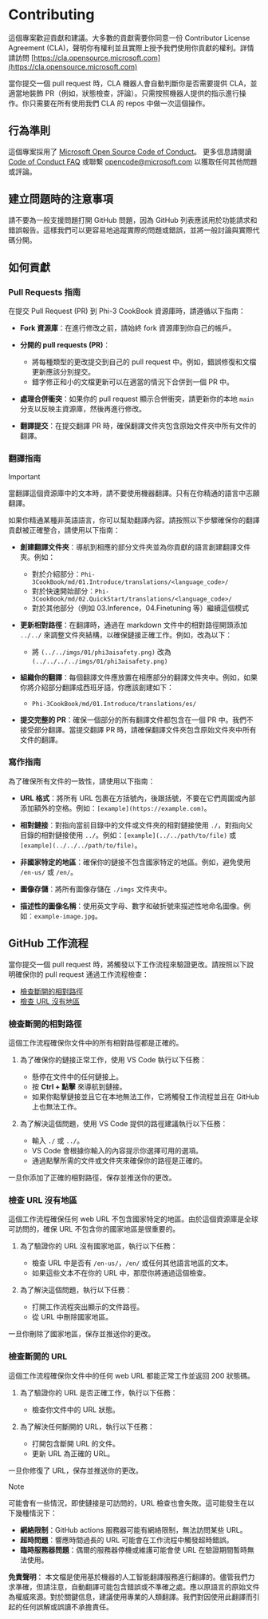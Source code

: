 # Contributing

這個專案歡迎貢獻和建議。大多數的貢獻需要你同意一份
Contributor License Agreement (CLA)，聲明你有權利並且實際上授予我們使用你貢獻的權利。詳情請訪問 [https://cla.opensource.microsoft.com](https://cla.opensource.microsoft.com)

當你提交一個 pull request 時，CLA 機器人會自動判斷你是否需要提供 CLA，並適當地裝飾 PR（例如，狀態檢查，評論）。只需按照機器人提供的指示進行操作。你只需要在所有使用我們 CLA 的 repos 中做一次這個操作。

## 行為準則

這個專案採用了 [Microsoft Open Source Code of Conduct](https://opensource.microsoft.com/codeofconduct/)。
更多信息請閱讀 [Code of Conduct FAQ](https://opensource.microsoft.com/codeofconduct/faq/) 或聯繫 [opencode@microsoft.com](mailto:opencode@microsoft.com) 以獲取任何其他問題或評論。

## 建立問題時的注意事項

請不要為一般支援問題打開 GitHub 問題，因為 GitHub 列表應該用於功能請求和錯誤報告。這樣我們可以更容易地追蹤實際的問題或錯誤，並將一般討論與實際代碼分開。

## 如何貢獻

### Pull Requests 指南

在提交 Pull Request (PR) 到 Phi-3 CookBook 資源庫時，請遵循以下指南：

- **Fork 資源庫**：在進行修改之前，請始終 fork 資源庫到你自己的帳戶。

- **分開的 pull requests (PR)**：
  - 將每種類型的更改提交到自己的 pull request 中。例如，錯誤修復和文檔更新應該分別提交。
  - 錯字修正和小的文檔更新可以在適當的情況下合併到一個 PR 中。

- **處理合併衝突**：如果你的 pull request 顯示合併衝突，請更新你的本地 `main` 分支以反映主資源庫，然後再進行修改。

- **翻譯提交**：在提交翻譯 PR 時，確保翻譯文件夾包含原始文件夾中所有文件的翻譯。

### 翻譯指南

> [!IMPORTANT]
>
> 當翻譯這個資源庫中的文本時，請不要使用機器翻譯。只有在你精通的語言中志願翻譯。

如果你精通某種非英語語言，你可以幫助翻譯內容。請按照以下步驟確保你的翻譯貢獻被正確整合，請使用以下指南：

- **創建翻譯文件夾**：導航到相應的部分文件夾並為你貢獻的語言創建翻譯文件夾。例如：
  - 對於介紹部分：`Phi-3CookBook/md/01.Introduce/translations/<language_code>/`
  - 對於快速開始部分：`Phi-3CookBook/md/02.QuickStart/translations/<language_code>/`
  - 對於其他部分（例如 03.Inference，04.Finetuning 等）繼續這個模式

- **更新相對路徑**：在翻譯時，通過在 markdown 文件中的相對路徑開頭添加 `../../` 來調整文件夾結構，以確保鏈接正確工作。例如，改為以下：
  - 將 `(../../imgs/01/phi3aisafety.png)` 改為 `(../../../../imgs/01/phi3aisafety.png)`

- **組織你的翻譯**：每個翻譯文件應放置在相應部分的翻譯文件夾中。例如，如果你將介紹部分翻譯成西班牙語，你應該創建如下：
  - `Phi-3CookBook/md/01.Introduce/translations/es/`

- **提交完整的 PR**：確保一個部分的所有翻譯文件都包含在一個 PR 中。我們不接受部分翻譯。當提交翻譯 PR 時，請確保翻譯文件夾包含原始文件夾中所有文件的翻譯。

### 寫作指南

為了確保所有文件的一致性，請使用以下指南：

- **URL 格式**：將所有 URL 包裹在方括號內，後跟括號，不要在它們周圍或內部添加額外的空格。例如：`[example](https://example.com)`。

- **相對鏈接**：對指向當前目錄中的文件或文件夾的相對鏈接使用 `./`，對指向父目錄的相對鏈接使用 `../`。例如：`[example](../../path/to/file)` 或 `[example](../../../path/to/file)`。

- **非國家特定的地區**：確保你的鏈接不包含國家特定的地區。例如，避免使用 `/en-us/` 或 `/en/`。

- **圖像存儲**：將所有圖像存儲在 `./imgs` 文件夾中。

- **描述性的圖像名稱**：使用英文字母、數字和破折號來描述性地命名圖像。例如：`example-image.jpg`。

## GitHub 工作流程

當你提交一個 pull request 時，將觸發以下工作流程來驗證更改。請按照以下說明確保你的 pull request 通過工作流程檢查：

- [檢查斷開的相對路徑](../..)
- [檢查 URL 沒有地區](../..)

### 檢查斷開的相對路徑

這個工作流程確保你文件中的所有相對路徑都是正確的。

1. 為了確保你的鏈接正常工作，使用 VS Code 執行以下任務：
    - 懸停在文件中的任何鏈接上。
    - 按 **Ctrl + 點擊** 來導航到鏈接。
    - 如果你點擊鏈接並且它在本地無法工作，它將觸發工作流程並且在 GitHub 上也無法工作。

1. 為了解決這個問題，使用 VS Code 提供的路徑建議執行以下任務：
    - 輸入 `./` 或 `../`。
    - VS Code 會根據你輸入的內容提示你選擇可用的選項。
    - 通過點擊所需的文件或文件夾來確保你的路徑是正確的。

一旦你添加了正確的相對路徑，保存並推送你的更改。

### 檢查 URL 沒有地區

這個工作流程確保任何 web URL 不包含國家特定的地區。由於這個資源庫是全球可訪問的，確保 URL 不包含你的國家地區是很重要的。

1. 為了驗證你的 URL 沒有國家地區，執行以下任務：

    - 檢查 URL 中是否有 `/en-us/`，`/en/` 或任何其他語言地區的文本。
    - 如果這些文本不在你的 URL 中，那麼你將通過這個檢查。

1. 為了解決這個問題，執行以下任務：
    - 打開工作流程突出顯示的文件路徑。
    - 從 URL 中刪除國家地區。

一旦你刪除了國家地區，保存並推送你的更改。

### 檢查斷開的 URL

這個工作流程確保你文件中的任何 web URL 都能正常工作並返回 200 狀態碼。

1. 為了驗證你的 URL 是否正確工作，執行以下任務：
    - 檢查你文件中的 URL 狀態。

2. 為了解決任何斷開的 URL，執行以下任務：
    - 打開包含斷開 URL 的文件。
    - 更新 URL 為正確的 URL。

一旦你修復了 URL，保存並推送你的更改。

> [!NOTE]
>
> 可能會有一些情況，即使鏈接是可訪問的，URL 檢查也會失敗。這可能發生在以下幾種情況下：
>
> - **網絡限制**：GitHub actions 服務器可能有網絡限制，無法訪問某些 URL。
> - **超時問題**：響應時間過長的 URL 可能會在工作流程中觸發超時錯誤。
> - **臨時服務器問題**：偶爾的服務器停機或維護可能會使 URL 在驗證期間暫時無法使用。

**免責聲明**：
本文檔是使用基於機器的人工智能翻譯服務進行翻譯的。儘管我們力求準確，但請注意，自動翻譯可能包含錯誤或不準確之處。應以原語言的原始文件為權威來源。對於關鍵信息，建議使用專業的人類翻譯。我們對因使用此翻譯而引起的任何誤解或誤讀不承擔責任。